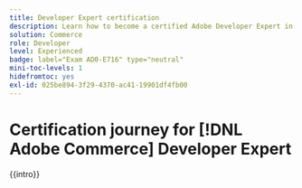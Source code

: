 ```yaml
---
title: Developer Expert certification
description: Learn how to become a certified Adobe Developer Expert in Adobe [!DNL Commerce].
solution: Commerce
role: Developer
level: Experienced
badge: label="Exam AD0-E716" type="neutral"
mini-toc-levels: 1
hidefromtoc: yes
exl-id: 025be894-3f29-4370-ac41-19901df4fb00
---
```

# Certification journey for [!DNL Adobe Commerce] Developer Expert

{{intro}}

<!-- 

## Exam details {#exam-details}

* Level: Expert (1-3 years' experience)
* Passing Score: 41/69
* Time: 138 mins
* Delivery: Online proctored (requires camera access)
* Available languages: English
* Cost: $225 (global) / $150 (India)
* Exam ID: AD0-E716

{{questions}}

-->
